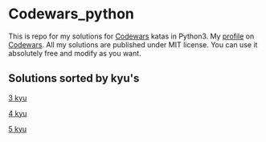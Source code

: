 # Codewars_python
This is repo for my solutions for [Codewars](https://www.codewars.com "Codewars page") katas in Python3.
My [profile](https://www.codewars.com/users/greenstar7 "Me") on [Codewars](https://www.codewars.com "Codewars page").
All my solutions are published under MIT license.
You can use it absolutely free and modify as you want.
## Solutions sorted by kyu's
[3 kyu](./solutions/3_kyu/)

[4 kyu](./solutions/4_kyu/)

[5 kyu](./solutions/5_kyu/)

